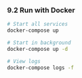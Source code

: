 ### 9.2 Run with Docker

```bash
# Start all services
docker-compose up

# Start in background
docker-compose up -d

# View logs
docker-compose logs -f
```
